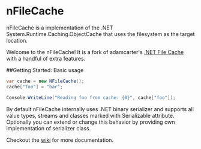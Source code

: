 # nFileCache
nFileCache is a implementation of the .NET System.Runtime.Caching.ObjectCache that uses the filesystem as the target location.

Welcome to the nFileCache! It is a fork of adamcarter's [.NET File Cache](http://www.google.pl) with a handful of extra features.

##Getting Started: Basic usage

```c#
var cache = new NFileCache();
cache["foo"] = "bar";

Console.WriteLine("Reading foo from cache: {0}", cache["foo"]);
```

By default nFileCache internally uses .NET binary serializer and supports all value types, streams and classes marked with Serializable attribute. Optionally you can extend or change this behavior by providing own implementation of serializer class.

Checkout the [wiki](https://github.com/mabakay/nFileCache/wiki) for more documentation.
